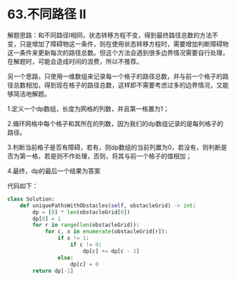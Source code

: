# 63.不同路径 II

解题思路：和不同路径I相同，状态转移方程不变，得到最终路径总数的方法不变，只是增加了障碍物这一条件，则在使用状态转移方程时，需要增加判断障碍物这一条件来更新每次的路径总数。但这个方法会遇到很多边界情况需要自行处理，在解题时，可能会造成时间的浪费，所以不推荐。

另一个思路，只使用一维数组来记录每一个格子的路径总数，并与前一个格子的路径总数相加，得到现在格子的路径总数，这样即不需要考虑过多的边界情况，又能够简洁地解题。

1.定义一个dp数组，长度为网格的列数，并且第一格置为1；

2.循环网格中每个格子和其所在的列数，因为我们的dp数组记录的是每列格子的路径。

3.判断当前格子是否有障碍，若有，则dp数组的当前列置为0，若没有，则判断是否为第一格，若是则不作处理，否则，将其与前一个格子的值相加；

4.最终，dp的最后一个结果为答案

代码如下：

```python
class Solution:
    def uniquePathsWithObstacles(self, obstacleGrid) -> int:
        dp = [0] * len(obstacleGrid[0])
        dp[0] = 1
        for r in range(len(obstacleGrid)):
            for c, x in enumerate(obstacleGrid[r]):
                if x != 1:
                    if c != 0:
                        dp[c] += dp[c - 1]
                else:
                    dp[c] = 0
        return dp[-1]
```
